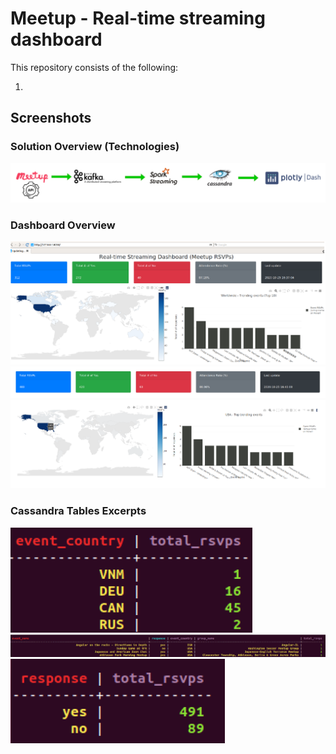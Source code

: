 # Meetup - Real-time streaming dashboard

This repository consists of the following:

1. 

## Screenshots

### Solution Overview (Technologies)
![Solution](images/solution_overview.png?raw=true)

### Dashboard Overview
![Dashboard](images/dashboard_overview.png?raw=true)
![Statistics Header](images/statistics_header.png?raw=true)
![Interactive Updates](images/interactive_updates.png?raw=true)

### Cassandra Tables Excerpts
![Cassandra Country Stats](images/cassandra_country_stats_table.png?raw=true)
![Cassandra Event Stats](images/cassandra_event_stats_table.png?raw=true)
![Cassandra Response Stats](images/cassandra_response_stats_table.png?raw=true)
